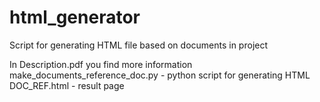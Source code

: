# html_generator
Script for generating HTML file based on documents in project

In Description.pdf you find more information
make_documents_reference_doc.py - python script for generating HTML
DOC_REF.html - result page
